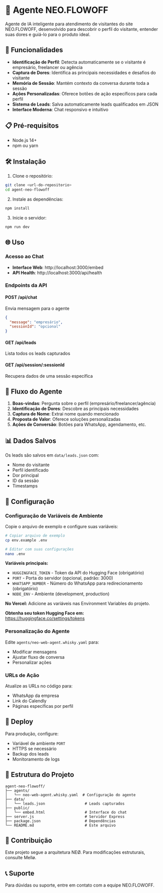 # 🤖 Agente NEO.FLOWOFF

Agente de IA inteligente para atendimento de visitantes do site NEO.FLOWOFF, desenvolvido para descobrir o perfil do visitante, entender suas dores e guiá-lo para o produto ideal.

## 🚀 Funcionalidades

- **Identificação de Perfil**: Detecta automaticamente se o visitante é empresário, freelancer ou agência
- **Captura de Dores**: Identifica as principais necessidades e desafios do visitante
- **Memória de Sessão**: Mantém contexto da conversa durante toda a sessão
- **Ações Personalizadas**: Oferece botões de ação específicos para cada perfil
- **Sistema de Leads**: Salva automaticamente leads qualificados em JSON
- **Interface Moderna**: Chat responsivo e intuitivo

## 📋 Pré-requisitos

- Node.js 14+ 
- npm ou yarn

## 🛠️ Instalação

1. Clone o repositório:
```bash
git clone <url-do-repositorio>
cd agent-neo-flowoff
```

2. Instale as dependências:
```bash
npm install
```

3. Inicie o servidor:
```bash
npm run dev
```

## 🌐 Uso

### Acesso ao Chat
- **Interface Web**: http://localhost:3000/embed
- **API Health**: http://localhost:3000/api/health

### Endpoints da API

#### POST /api/chat
Envia mensagem para o agente
```json
{
  "message": "empresário",
  "sessionId": "opcional"
}
```

#### GET /api/leads
Lista todos os leads capturados

#### GET /api/session/:sessionId
Recupera dados de uma sessão específica

## 🎯 Fluxo do Agente

1. **Boas-vindas**: Pergunta sobre o perfil (empresário/freelancer/agência)
2. **Identificação de Dores**: Descobre as principais necessidades
3. **Captura de Nome**: Extrai nome quando mencionado
4. **Proposta de Valor**: Oferece soluções personalizadas
5. **Ações de Conversão**: Botões para WhatsApp, agendamento, etc.

## 📊 Dados Salvos

Os leads são salvos em `data/leads.json` com:
- Nome do visitante
- Perfil identificado
- Dor principal
- ID da sessão
- Timestamps

## 🔧 Configuração

### Configuração de Variáveis de Ambiente

Copie o arquivo de exemplo e configure suas variáveis:

```bash
# Copiar arquivo de exemplo
cp env.example .env

# Editar com suas configurações
nano .env
```

**Variáveis principais:**
- `HUGGINGFACE_TOKEN` - Token da API do Hugging Face (obrigatório)
- `PORT` - Porta do servidor (opcional, padrão: 3000)
- `WHATSAPP_NUMBER` - Número do WhatsApp para redirecionamento (obrigatório)
- `NODE_ENV` - Ambiente (development, production)

**No Vercel:** Adicione as variáveis nas Environment Variables do projeto.

**Obtenha seu token Hugging Face em:** https://huggingface.co/settings/tokens

### Personalização do Agente
Edite `agents/neo-web-agent.whisky.yaml` para:
- Modificar mensagens
- Ajustar fluxo de conversa
- Personalizar ações

### URLs de Ação
Atualize as URLs no código para:
- WhatsApp da empresa
- Link do Calendly
- Páginas específicas por perfil

## 🚀 Deploy

Para produção, configure:
- Variável de ambiente `PORT`
- HTTPS se necessário
- Backup dos leads
- Monitoramento de logs

## 📝 Estrutura do Projeto

```
agent-neo-flowoff/
├── agents/
│   └── neo-web-agent.whisky.yaml  # Configuração do agente
├── data/
│   └── leads.json                  # Leads capturados
├── public/
│   └── embed.html                  # Interface do chat
├── server.js                       # Servidor Express
├── package.json                    # Dependências
└── README.md                       # Este arquivo
```

## 🤝 Contribuição

Este projeto segue a arquitetura NEØ. Para modificações estruturais, consulte Mellø.

## 📞 Suporte

Para dúvidas ou suporte, entre em contato com a equipe NEO.FLOWOFF.
